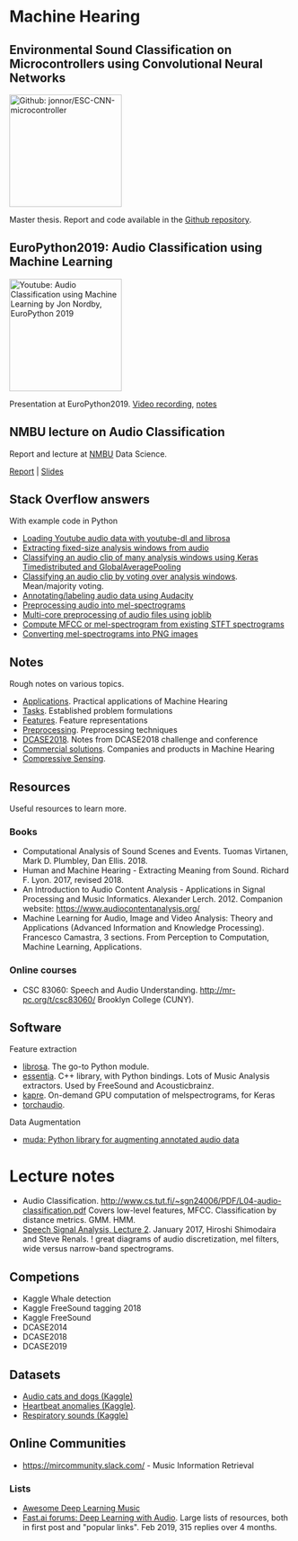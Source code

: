 # Machine Hearing

## Environmental Sound Classification on Microcontrollers using Convolutional Neural Networks

<a href="https://github.com/jonnor/ESC-CNN-microcontroller">
<img src="https://github.com/jonnor/ESC-CNN-microcontroller/raw/master/report/img/frontpage.png" height="200" alt="Github: jonnor/ESC-CNN-microcontroller">
</a>

Master thesis. Report and code available in the [Github repository](https://github.com/jonnor/ESC-CNN-microcontroller).

## EuroPython2019: Audio Classification using Machine Learning

<a href="https://youtu.be/2FmMESSD2CM?t=8470">
<img src="https://github.com/jonnor/machinehearing/raw/master/europython2019/video.png" height="200" alt="Youtube: Audio Classification using Machine Learning by Jon Nordby, EuroPython 2019">
</a>

Presentation at EuroPython2019. [Video recording](https://www.youtube.com/watch?v=uCGROOUO_wY), [notes](./europython2019)

## NMBU lecture on Audio Classification

Report and lecture at [NMBU](https://nmbu.no) Data Science.

[Report](https://github.com/jonnor/datascience-master/raw/master/dat390/merged.pdf) |
[Slides](https://jonnor.github.io/datascience-master/dat390/slides.html)


## Stack Overflow answers

With example code in Python

* [Loading Youtube audio data with youtube-dl and librosa](https://stackoverflow.com/a/57832701/1967571)
* [Extracting fixed-size analysis windows from audio](https://stackoverflow.com/a/54326750/1967571)
* [Classifying an audio clip of many analysis windows using Keras Timedistributed and GlobalAveragePooling](https://stackoverflow.com/a/55286629/1967571)
* [Classifying an audio clip by voting over analysis windows](https://stackoverflow.com/a/55267520/1967571). Mean/majority voting.
* [Annotating/labeling audio data using Audacity](https://datascience.stackexchange.com/a/56372/54096)
* [Preprocessing audio into mel-spectrograms](https://stats.stackexchange.com/a/403051/201327)
* [Multi-core preprocessing of audio files using joblib](https://stackoverflow.com/a/55680757/1967571)
* [Compute MFCC or mel-spectrogram from existing STFT spectrograms](https://stackoverflow.com/a/57833078/1967571)
* [Converting mel-spectrograms into PNG images](https://stackoverflow.com/a/57204349/1967571)

<!--
TODO
* [Spectrogram inversion, creating waveform from FFT data](https://stackoverflow.com/questions/56931834/creating-wave-data-from-fft-data)
https://stackoverflow.com/questions/56292729/how-to-convert-mfcc-features-to-wav-file-in-python

Convert to PNG image.
https://stackoverflow.com/questions/56719138/how-can-i-save-a-librosa-spectrogram-plot-as-a-specific-sized-image/57204349#57204349

Edit PNG image in image editor.
Load modified PNG image, output audio file


https://stackoverflow.com/questions/57443870/stream-binary-audio-data-from-http-request-for-librosa-analysis/57672134#57672134

Streaming audio from HTTP to for audio classification. Supports real-time streaming

Chunk download audio from Youtube.
Benefit: Can classify in parallel.
Can get a particular location in time

https://unix.stackexchange.com/questions/230481/how-to-download-portion-of-video-with-youtube-dl-command

-->

## Notes

Rough notes on various topics.

* [Applications](./applications.md). Practical applications of Machine Hearing
* [Tasks](./tasks.md). Established problem formulations
* [Features](./features.md). Feature representations
* [Preprocessing](./preprocessing.md). Preprocessing techniques
* [DCASE2018](./dcase2018.md). Notes from DCASE2018 challenge and conference
* [Commercial solutions](./commercial.md). Companies and products in Machine Hearing
* [Compressive Sensing](./compressive-sensing.md).

## Resources

Useful resources to learn more.


### Books

* Computational Analysis of Sound Scenes and Events. Tuomas Virtanen, Mark D. Plumbley, Dan Ellis. 2018.
* Human and Machine Hearing - Extracting Meaning from Sound. Richard F. Lyon. 2017, revised 2018.
* An Introduction to Audio Content Analysis - Applications in Signal Processing and Music Informatics. Alexander Lerch. 2012.
Companion website: https://www.audiocontentanalysis.org/
* Machine Learning for Audio, Image and Video Analysis: Theory and Applications (Advanced Information and Knowledge Processing). Francesco Camastra, 
3 sections. From Perception to Computation, Machine Learning, Applications.

### Online courses

* CSC 83060: Speech and Audio Understanding. http://mr-pc.org/t/csc83060/
Brooklyn College (CUNY).


## Software

Feature extraction

* [librosa](http://librosa.github.io). The go-to Python module.
* [essentia](https://essentia.upf.edu). C++ library, with Python bindings. Lots of Music Analysis extractors. Used by FreeSound and Acousticbrainz.
* [kapre](https://github.com/keunwoochoi/kapre). On-demand GPU computation of melspectrograms, for Keras
* [torchaudio](). 

Data Augmentation

* [muda: Python library for augmenting annotated audio data](https://github.com/bmcfee/muda)

# Lecture notes

* Audio Classification.
http://www.cs.tut.fi/~sgn24006/PDF/L04-audio-classification.pdf
Covers low-level features, MFCC. Classification by distance metrics. GMM. HMM.
* [Speech Signal Analysis, Lecture 2](https://www.inf.ed.ac.uk/teaching/courses/asr/2016-17/asr02-signal-handout.pdf).
January 2017, Hiroshi Shimodaira and Steve Renals.
! great diagrams of audio discretization, mel filters, wide versus narrow-band spectrograms.

## Competions

* Kaggle Whale detection
* Kaggle FreeSound tagging 2018
* Kaggle FreeSound
* DCASE2014
* DCASE2018
* DCASE2019 

## Datasets

* [Audio cats and dogs (Kaggle)](https://www.kaggle.com/mmoreaux/audio-cats-and-dogs)
* [Heartbeat anomalies (Kaggle)](https://www.kaggle.com/kinguistics/heartbeat-sounds).
* [Respiratory sounds (Kaggle)](https://www.kaggle.com/vbookshelf/respiratory-sound-database)

## Online Communities

* https://mircommunity.slack.com/ - Music Information Retrieval

### Lists

* [Awesome Deep Learning Music](https://github.com/ybayle/awesome-deep-learning-music)
* [Fast.ai forums: Deep Learning with Audio](https://forums.fast.ai/t/deep-learning-with-audio-thread/38123).
Large lists of resources, both in first post and "popular links". Feb 2019, 315 replies over 4 months.





